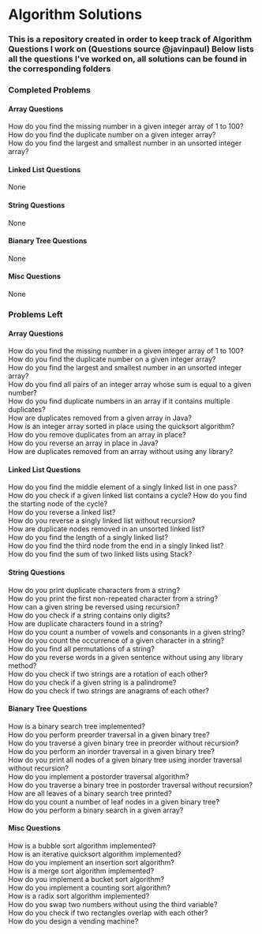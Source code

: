 # Algorithm Solutions
### This is a repository created in order to keep track of Algorithm Questions I work on (Questions source @javinpaul) Below lists all the questions I've worked on, all solutions can be found in the corresponding folders

### Completed Problems
#### Array Questions
How do you find the missing number in a given integer array of 1 to 100?<br>
How do you find the duplicate number on a given integer array?<br>
How do you find the largest and smallest number in an unsorted integer array?<br>

#### Linked List Questions
None
#### String Questions
None
#### Bianary Tree Questions
None
#### Misc Questions
None

### Problems Left
#### Array Questions
How do you find the missing number in a given integer array of 1 to 100?<br>
How do you find the duplicate number on a given integer array?<br>
How do you find the largest and smallest number in an unsorted integer array?<br>
How do you find all pairs of an integer array whose sum is equal to a given number?<br>
How do you find duplicate numbers in an array if it contains multiple duplicates?<br>
How are duplicates removed from a given array in Java?<br>
How is an integer array sorted in place using the quicksort algorithm?<br>
How do you remove duplicates from an array in place?<br>
How do you reverse an array in place in Java?<br>
How are duplicates removed from an array without using any library?

#### Linked List Questions
How do you find the middle element of a singly linked list in one pass?<br>
How do you check if a given linked list contains a cycle? How do you find the starting node of the cycle?<br>
How do you reverse a linked list?<br>
How do you reverse a singly linked list without recursion?<br>
How are duplicate nodes removed in an unsorted linked list?<br>
How do you find the length of a singly linked list?<br>
How do you find the third node from the end in a singly linked list?<br>
How do you find the sum of two linked lists using Stack?

#### String Questions
How do you print duplicate characters from a string? <br>
How do you print the first non-repeated character from a string? <br>
How can a given string be reversed using recursion? <br>
How do you check if a string contains only digits? <br>
How are duplicate characters found in a string? <br>
How do you count a number of vowels and consonants in a given string? <br>
How do you count the occurrence of a given character in a string? <br>
How do you find all permutations of a string? <br>
How do you reverse words in a given sentence without using any library method?<br>
How do you check if two strings are a rotation of each other?<br>
How do you check if a given string is a palindrome?<br>
How do you check if two strings are anagrams of each other? 

#### Bianary Tree Questions
How is a binary search tree implemented? <br>
How do you perform preorder traversal in a given binary tree? <br>
How do you traverse a given binary tree in preorder without recursion? <br>
How do you perform an inorder traversal in a given binary tree? <br>
How do you print all nodes of a given binary tree using inorder traversal without recursion? <br>
How do you implement a postorder traversal algorithm?<br>
How do you traverse a binary tree in postorder traversal without recursion? <br>
How are all leaves of a binary search tree printed? <br>
How do you count a number of leaf nodes in a given binary tree? <br>
How do you perform a binary search in a given array? <br>

#### Misc Questions
How is a bubble sort algorithm implemented? <br>
How is an iterative quicksort algorithm implemented?<br>
How do you implement an insertion sort algorithm?<br>
How is a merge sort algorithm implemented? <br>
How do you implement a bucket sort algorithm?<br>
How do you implement a counting sort algorithm?<br>
How is a radix sort algorithm implemented?<br>
How do you swap two numbers without using the third variable?<br>
How do you check if two rectangles overlap with each other?<br>
How do you design a vending machine?<br>
